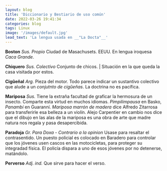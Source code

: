 ```yaml
---
layout: blog
title: 'Diccionario y Bestiario de uso común'
date: 2022-03-26 19:41:34
categories: blog
tags: Linux
image: '/images/default.jpg'
lead_text: 'La lengua usada en __"La Docta"__'
---
```


**Boston** *Sus. Propio* Ciudad de Masachusets. EEUU.  En lengua iroquesa *Caca Grande*.

**Chiquero** *Sus. Colectivo* Conjunto de chicos. | Situación en la que queda la casa visitada por estos.

**Cigûeñal** *Arg.*  Pieza del motor. Todo parece indicar un sustantivo colectivo que alude a un *conjutnto de cigûeñas*.  La doctrina no es pacífica.

**Mariposa** *Sus.*  Tiene la extraña facultad de graficar la hermosura de un insecto.  Comparte esta virtud en muchos idiomas.  *Pimpilimpausa* en Basko, *Panambí* en Guaranní.  *Mariposa marrón de madera* dice Alfredo Zitarrosa para transferirle esa belleza a un violín.  Alejo Carpentier en cambio nos dice que el dibujo en las alas de la mariposa es una obra de arte que madre natura nos regala y pasa desapercibida.

**Paradoja** *Gr. Para Doxa - Contrario a la opinion* Usase para resaltar el contrasentido.  Un puesto policial es colocado en Baradero para controlar que los jóvenes usen cascos en las motocicletas, para proteger su integradad física.  El policía dispara a uno de esos jóvenes por no detenerse, matándolo.

**Perverso** *Adj. ind.* Que sirve para hacer el verso.
